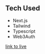 ## Tech Used

- Next.js
- Tailwind
- Typescript
- Web3Auth

[link to live](https://nextjs.org/docs/api-routes/introduction)
